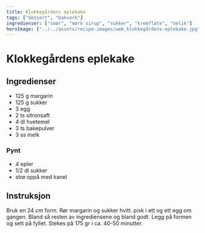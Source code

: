```yaml
---
title: Klokkegårdens eplekake
tags: ["dessert", "bakverk"]
ingredienser: ["smør", "mørk sirup", "sukker", "kremfløte", "nelik"]
heroImage: ["../../assets/recipe-images/web_klokkegårdens-eplekake.jpg"]
---
```


# Klokkegårdens eplekake

## Ingredienser

- 125 g margarin
- 125 g sukker
- 3 egg
- 2 ts sitronsaft
- 4 dl hvetemel
- 3 ts bakepulver
- 3 ss melk

### Pynt

- 4 epler
- 1/2 dl sukker
- strø oppå med kanel

## Instruksjon

Bruk en 24 cm form. Rør margarin og sukker hvitt. pisk i ett og ett egg om gangen. Bland så resten av ingrediensene og bland godt. Legg på formen og sett på fyllet. Stekes på 175 gr i ca. 40-50 minutter.
